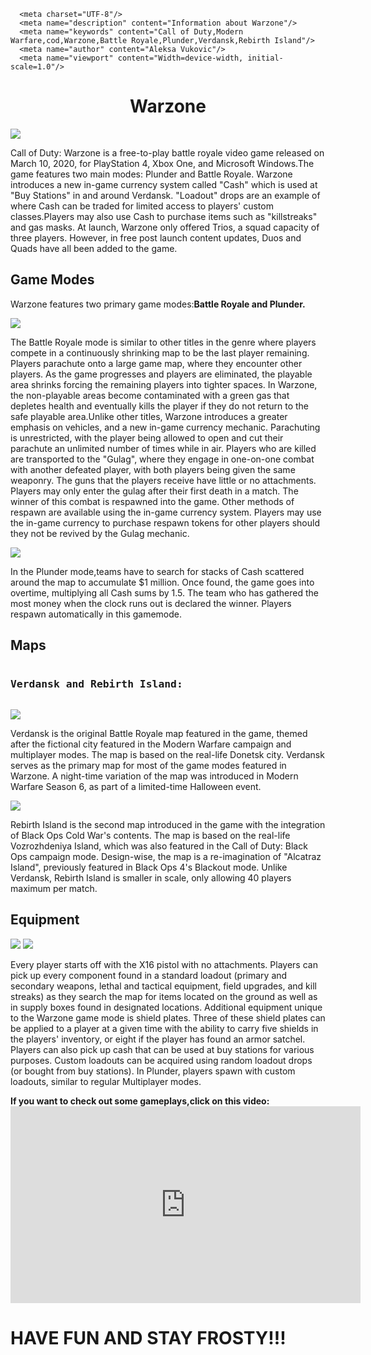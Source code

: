 <!DOCTYPE html>
<html>
<head>
      
      <meta charset="UTF-8"/>
      <meta name="description" content="Information about Warzone"/>
      <meta name="keywords" content="Call of Duty,Modern Warfare,cod,Warzone,Battle Royale,Plunder,Verdansk,Rebirth Island"/>
      <meta name="author" content="Aleksa Vukovic"/>
      <meta name="viewport" content="Width=device-width, initial-scale=1.0"/>
<link rel="stylesheet" type="text/css" href="style.css"/>
</head>


<body>
<div class="naslovi">
<h1 align="Middle">Warzone</h1>

</div>



<div id="uvod">
<img src="warzone.jpg"/>
<p>Call of Duty: Warzone is a free-to-play battle royale
 video game released on March 10, 2020, for PlayStation 4,
 Xbox One, and Microsoft Windows.The game features two 
 main modes: Plunder and Battle Royale. Warzone introduces
 a new in-game currency system called "Cash" which is used 
 at "Buy Stations" in and around Verdansk. "Loadout" drops are 
 an example of where Cash can be traded for limited access to 
 players' custom classes.Players may also use Cash to purchase 
 items such as "killstreaks" and gas masks. At launch, Warzone 
 only offered Trios, a squad capacity of three players. However,
 in free post launch content updates, Duos and Quads have all 
 been added to the game.
</p>
</div>



<div class="naslovi">
<h2>Game Modes</h2>
</div>

<div id="podela">
<p>Warzone features two primary game modes:<b>Battle Royale and Plunder.</b></p>
</div>

<div class="paragrafi">
<img src="battle royale.jpg"/>
<p>The Battle Royale mode is similar to other titles in the genre where players
compete in a continuously shrinking map to be the last player remaining. 
Players parachute onto a large game map, where they encounter other players. 
As the game progresses and players are eliminated, the playable area shrinks 
forcing the remaining players into tighter spaces. In Warzone, the non-playable 
areas become contaminated with a green gas that depletes health and eventually 
kills the player if they do not return to the safe playable area.Unlike other 
titles, Warzone introduces a greater emphasis on vehicles, and a new in-game 
currency mechanic. Parachuting is unrestricted, with the player being allowed to 
open and cut their parachute an unlimited number of times while in air. Players who 
are killed are transported to the "Gulag", where they engage in one-on-one combat 
with another defeated player, with both players being given the same weaponry. 
The guns that the players receive have little or no attachments. Players may only 
enter the gulag after their first death in a match. The winner of this combat is 
respawned into the game. Other methods of respawn are available using the in-game 
currency system. Players may use the in-game currency to purchase respawn tokens for 
other players should they not be revived by the Gulag mechanic.
</p>

</div>


<div id="plunder"/>
<img src="plunder.jpg">
<p>In the Plunder mode,teams have to search for stacks 
of Cash scattered around the map to accumulate $1 million. 
Once found, the game goes into overtime, multiplying all 
Cash sums by 1.5. The team who has gathered the most money 
when the clock runs out is declared the winner. 
Players respawn automatically in this gamemode.
</p>

</div>





<div class="naslovi">
<h2>Maps</h2>
</div>

<div class="naslovi">
<pre><h3>Verdansk and Rebirth Island:</h3></pre>
</div>


<div class="paragrafi">
<img src="verdansk.jpg"/>
<p>Verdansk is the original Battle Royale map featured in 
the game, themed after the fictional city featured in the 
Modern Warfare campaign and multiplayer modes. The map is 
based on the real-life Donetsk city. Verdansk serves as the 
primary map for most of the game modes featured in Warzone. 
A night-time variation of the map was introduced in Modern Warfare 
Season 6, as part of a limited-time Halloween event.
</p>
</div>




<div id="rebirth_island"/>
<img src="rebirth island.jpg">
<p>Rebirth Island is the second map introduced in the 
game with the integration of Black Ops Cold War's contents. 
The map is based on the real-life Vozrozhdeniya Island, 
which was also featured in the Call of Duty: Black Ops 
campaign mode. Design-wise, the map is a re-imagination 
of "Alcatraz Island", previously featured in Black Ops 4's 
Blackout mode. Unlike Verdansk, Rebirth Island is smaller in scale, 
only allowing 40 players maximum per match.
</p>
</div>

<div class="naslovi">
<h2>Equipment</h2>
</div>

<div class="paragrafi">
<img src="loadout.jpg"/>
<img src="gunna.jpg"/>
<p>Every player starts off with the X16 pistol with no attachments. 
Players can pick up every component found in a standard loadout 
(primary and secondary weapons, lethal and tactical equipment, 
field upgrades, and kill streaks) as they search the map for items 
located on the ground as well as in supply boxes found in designated 
locations. Additional equipment unique to the Warzone game mode is 
shield plates. Three of these shield plates can be applied to a player 
at a given time with the ability to carry five shields in the players' 
inventory, or eight if the player has found an armor satchel. Players 
can also pick up cash that can be used at buy stations for various purposes. 
Custom loadouts can be acquired using random loadout drops (or bought from buy stations). 
In Plunder, players spawn with custom loadouts, similar to regular Multiplayer modes.
</p>
</div>

<div id="video">
<p><b>If you want to check out some gameplays,click on this video:</b>
<iframe width="560" height="315" src="https://www.youtube.com/embed/p4-9ZXrJZrI" frameborder="0" allow="accelerometer; autoplay; clipboard-write; encrypted-media; gyroscope; picture-in-picture" allowfullscreen></iframe>
</p>
</div>

<div>
<p><h1>HAVE FUN AND STAY FROSTY!!!<h1></p>
</div>

<div id="ghost">

</div>



</body>











</html>
